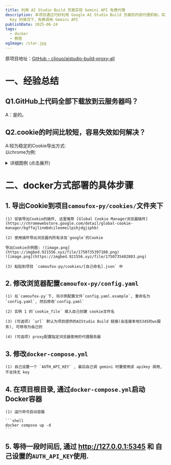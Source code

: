 ```yaml
---
title: 利用 AI Studio Build 页面实现 Gemini API 免费代理
description: 本项目通过巧妙利用 Google AI Studio Build 页面的内部代理机制，实现了一个本地代理服务，让用户可以在无需 API
  Key 的情况下，免费调用 Gemini API
publishDate: 2025-06-24
tags:
  - docker
  - 教程
ogImage: /star.jpg
---
```

 原项目地址：[GitHub - cliouo/aistudio-build-proxy-all](https://github.com/cliouo/aistudio-build-proxy-all)
# 一、经验总结

## **Q1.GitHub上代码全部下载放到云服务器吗？**
A：是的。
## **Q2.cookie的时间比较短，容易失效如何解决？**
A:较为稳定的Cookie导出方式:  
以chrome为例:
<details><summary>详细图例 (点击展开)</summary>

### 1\. 添加Chrome个人资料

![image.png](https://imgbed.921556.xyz/file/1750736281500.png)

### 2\. 登录google账号

注: 如果chrome已经登录过同一账号, 这样也会加一个同账号的个人资料, 也就是有两个同google账号的个人资料, 自己注意区分

![image.png](https://imgbed.921556.xyz/file/1750736347153.png)

#### 登录成功后会打开这个页面

![image.png](https://imgbed.921556.xyz/file/1750736442174.png)

### 3\. 访问安装[Global Cookie Manager 浏览器插件](https://chromewebstore.google.com/detail/global-cookie-manager/bgffajlinmbdcileomeilpihjdgjiphb)

### 4\. 打开插件菜单, 选中 `Global search` 导出Cookie

这样可以不和之前教程一样搜索`google`了, 因为这个个人资料只登了google, 全都导出就好

![image.png](https://imgbed.921556.xyz/file/1750736590387.png)![image.png](https://imgbed.921556.xyz/file/1750736634258.png)

### 5\. 复制cookie到程序中使用即可

然后关闭叉掉这个Chrome个人资料, 平时不要使用这个资料, 只有程序里cookie到期时才打开来登google后导出cookie

注: 不能删除该chrome个人资料, 实测个人资料一删除, 它导出的cookie即刻失效

</details>

# 二、docker方式部署的具体步骤

## 1\. 导出Cookie到项目`camoufox-py/cookies/`文件夹下

```
(1) 安装导出Cookie的插件, 这里推荐 [Global Cookie Manager浏览器插件](https://chromewebstore.google.com/detail/global-cookie-manager/bgffajlinmbdcileomeilpihjdgjiphb)

(2) 使用插件导出浏览器内所有涉及`google`的Cookie

导出Cookie示例图: ![image.png](https://imgbed.921556.xyz/file/1750735397108.png)  
![image.png](https://imgbed.921556.xyz/file/1750735482803.png)

(3) 粘贴到项目 `camoufox-py/cookies/[自己命名].json` 中
```

## 2\. 修改浏览器配置`camoufox-py/config.yaml`

```
(1) 在`camoufox-py`下, 将示例配置文件`config.yaml.example`, 重命名为 `config.yaml`, 然后修改`config.yaml`

(2) 实例 1 的`cookie_file` 填入自己创建 cookie文件名

(3) (可选项) `url` 默认为项目提供的AIStudio Build 链接(会连接本地5345的ws服务), 可修改为自己的

(4) (可选项) proxy配置指定浏览器使用的代理服务器
```

## 3\. 修改`docker-compose.yml`

```
(1) 自己设置一个 `AUTH_API_KEY` , 最后自己调 gemini 时要使用该 apikey 调用, 不支持无 key
```

## 4\. 在项目根目录, 通过`docker-compose.yml`启动Docker容器

````
(1) 运行命令启动容器

```shell
docker compose up -d
```
````

## 5\. 等待一段时间后, 通过 http://127.0.0.1:5345 和 自己设置的`AUTH_API_KEY`使用.
